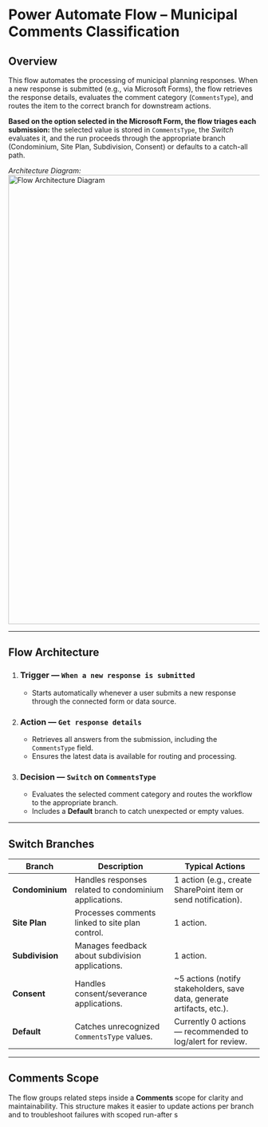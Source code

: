 <!-- README (HTML) -->

<h1>Power Automate Flow – Municipal Comments Classification</h1>

<h2>Overview</h2>
<p>
  This flow automates the processing of municipal planning responses. When a new
  response is submitted (e.g., via Microsoft Forms), the flow retrieves the
  response details, evaluates the comment category (<code>CommentsType</code>),
  and routes the item to the correct branch for downstream actions.
</p>
<p>
  <strong>Based on the option selected in the Microsoft Form, the flow triages
  each submission:</strong> the selected value is stored in
  <code>CommentsType</code>, the <em>Switch</em> evaluates it, and the run
  proceeds through the appropriate branch (Condominium, Site Plan, Subdivision,
  Consent) or defaults to a catch-all path.
</p>

<!-- Optional: include your architecture image -->
<p>
  <em>Architecture Diagram:</em><br>
  <!-- Replace the src with your repo image path, e.g., docs/flow-architecture.png -->
  <img src="docs/flow-architecture.png" alt="Flow Architecture Diagram" width="900">
</p>

<hr>

<h2>Flow Architecture</h2>

<ol>
  <li>
    <h3>Trigger — <code>When a new response is submitted</code></h3>
    <ul>
      <li>Starts automatically whenever a user submits a new response through the connected form or data source.</li>
    </ul>
  </li>

  <li>
    <h3>Action — <code>Get response details</code></h3>
    <ul>
      <li>Retrieves all answers from the submission, including the <code>CommentsType</code> field.</li>
      <li>Ensures the latest data is available for routing and processing.</li>
    </ul>
  </li>

  <li>
    <h3>Decision — <code>Switch</code> on <code>CommentsType</code></h3>
    <ul>
      <li>Evaluates the selected comment category and routes the workflow to the appropriate branch.</li>
      <li>Includes a <strong>Default</strong> branch to catch unexpected or empty values.</li>
    </ul>
  </li>
</ol>

<hr>

<h2>Switch Branches</h2>

<table>
  <thead>
    <tr>
      <th>Branch</th>
      <th>Description</th>
      <th>Typical Actions</th>
    </tr>
  </thead>
  <tbody>
    <tr>
      <td><strong>Condominium</strong></td>
      <td>Handles responses related to condominium applications.</td>
      <td>1 action (e.g., create SharePoint item or send notification).</td>
    </tr>
    <tr>
      <td><strong>Site Plan</strong></td>
      <td>Processes comments linked to site plan control.</td>
      <td>1 action.</td>
    </tr>
    <tr>
      <td><strong>Subdivision</strong></td>
      <td>Manages feedback about subdivision applications.</td>
      <td>1 action.</td>
    </tr>
    <tr>
      <td><strong>Consent</strong></td>
      <td>Handles consent/severance applications.</td>
      <td>~5 actions (notify stakeholders, save data, generate artifacts, etc.).</td>
    </tr>
    <tr>
      <td><strong>Default</strong></td>
      <td>Catches unrecognized <code>CommentsType</code> values.</td>
      <td>Currently 0 actions — recommended to log/alert for review.</td>
    </tr>
  </tbody>
</table>

<hr>

<h2>Comments Scope</h2>
<p>
  The flow groups related steps inside a <strong>Comments</strong> scope for clarity and maintainability.
  This structure makes it easier to update actions per branch and to troubleshoot failures with
  scoped run-after s
